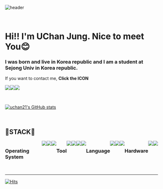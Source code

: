 <div>

![header](https://capsule-render.vercel.app/api?type=waving&color=70b8ff&text=Welcome🐢&fontSize=40&animation=fadeIn&fontColor=00b315&section=footer&height=150)   
  
<br>

# Hi!! I'm UChan Jung. Nice to meet You😊      
### I was born and live in Korea republic and I am a student at Sejong Univ in Korea republic.   
If you want to contact me, **Click the ICON**
  
<div style="display:flex; flex-direction:row;">
    <a href="https://www.instagram.com/u_chan_jj/">
        <img src="https://img.shields.io/badge/Instagram-E4405F?style=for-the-badge&logo=Instagram&logoColor=white"> 
    </a>
    <a href="mailto:projess@naver.com">
        <img src="https://img.shields.io/badge/NAVER-03C75A?style=for-the-badge&logo=naver&logoColor=white"> 
    </a>
    <a href="mailto:aa01082706170@gmail.com">
        <img src="https://img.shields.io/badge/Gmail-EA4335?style=for-the-badge&logo=gmail&logoColor=white"> 
    </a>
</div><br>
  
<br>
  
  
[![uchan21's GitHub stats](https://github-readme-stats.vercel.app/api?username=uchan21&show_icons=true&bg_color=fffaeb)](https://github.com/uchan21/github-readme-stats)
  
<br>
  
## 🔧STACK🔧



<div style="display:flex; flex-direction:row;">
  
  
  ### Operating System   
  <img src="https://img.shields.io/badge/Linux-FCC624?style=for-the-badge&logo=linux&logoColor=black"> 
  <img src="https://img.shields.io/badge/Windows-0078D6?style=for-the-badge&logo=windows&logoColor=white"> 
  <img src="https://img.shields.io/badge/Ubuntu-E95420?style=for-the-badge&logo=Ubuntu&logoColor=white"> 
  <br>
  
  
  ### Tool   
  <img src="https://img.shields.io/badge/ROS-22314E?style=for-the-badge&logo=ROS&logoColor=white"> 
  <img src="https://img.shields.io/badge/PyTorch-EE4C2C?style=for-the-badge&logo=pytorch&logoColor=white"> 
  <img src="https://img.shields.io/badge/Jupyter-F37626?style=for-the-badge&logo=jupyter&logoColor=white"> 
  <img src="https://img.shields.io/badge/OpenCV-5C3EE8?style=for-the-badge&logo=opencv&logoColor=white"> 
  <br>
  
  
  ### Language   
  <img src="https://img.shields.io/badge/C-A8B9CC?style=for-the-badge&logo=C&logoColor=black"> 
  <img src="https://img.shields.io/badge/C++-00599C?style=for-the-badge&logo=cplusplus&logoColor=white"> 
  <img src="https://img.shields.io/badge/Python-3776AB?style=for-the-badge&logo=python&logoColor=white"> 
  <br>
  
  ### Hardware   
  <img src="https://img.shields.io/badge/Rasberry Pi-A22846?style=for-the-badge&logo=raspberrypi&logoColor=white"> 
  <img src="https://img.shields.io/badge/Arduino-00979D?style=for-the-badge&logo=arduino&logoColor=white"> 
  <br>
</div><br>

---

<div align="left">
  
[![Hits](https://hits.seeyoufarm.com/api/count/incr/badge.svg?url=https%3A%2F%2Fgithub.com%2Fuchan21%2Fhit-counter&count_bg=%233DC7C8&title_bg=%23555555&icon=github.svg&icon_color=%23E7E7E7&title=Github&edge_flat=false)](https://hits.seeyoufarm.com)
  
</div>
  
</div>
